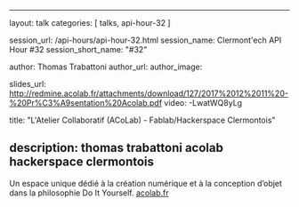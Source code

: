 ---
layout: talk
categories: [ talks, api-hour-32 ]

session_url: /api-hours/api-hour-32.html
session_name: Clermont'ech API Hour &#35;32
session_short_name: "&#35;32"

author: Thomas Trabattoni
author_url:
author_image:

slides_url: http://redmine.acolab.fr/attachments/download/127/2017%2012%2011%20-%20Pr%C3%A9sentation%20Acolab.pdf
video: -LwatWQ8yLg

title: "L'Atelier Collaboratif (ACoLab) - Fablab/Hackerspace Clermontois"

description: thomas trabattoni acolab hackerspace clermontois
------

Un espace unique dédié à la création numérique et à la conception d’objet dans
la philosophie Do It Yourself. [acolab.fr](http://acolab.fr)

